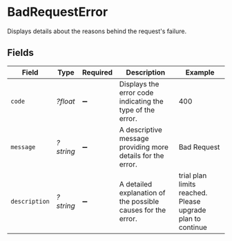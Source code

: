 # BadRequestError

Displays details about the reasons behind the request's failure.


## Fields

| Field                                                         | Type                                                          | Required                                                      | Description                                                   | Example                                                       |
| ------------------------------------------------------------- | ------------------------------------------------------------- | ------------------------------------------------------------- | ------------------------------------------------------------- | ------------------------------------------------------------- |
| `code`                                                        | *?float*                                                      | :heavy_minus_sign:                                            | Displays the error code indicating the type of the error.     | 400                                                           |
| `message`                                                     | *?string*                                                     | :heavy_minus_sign:                                            | A descriptive message providing more details for the error.   | Bad Request                                                   |
| `description`                                                 | *?string*                                                     | :heavy_minus_sign:                                            | A detailed explanation of the possible causes for the error.<br/> | trial plan limits reached. Please upgrade plan to continue    |